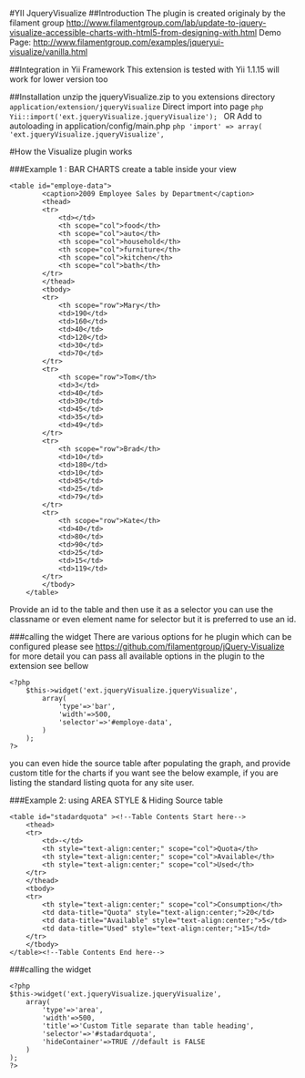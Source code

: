 #YII JqueryVisualize
##Introduction 
    The plugin is created originaly by the filament group 
    http://www.filamentgroup.com/lab/update-to-jquery-visualize-accessible-charts-with-html5-from-designing-with.html
    Demo Page: http://www.filamentgroup.com/examples/jqueryui-visualize/vanilla.html

##Integration in Yii Framework 
    This extension is tested with Yii 1.1.15 will work for lower version too 

##Installation 
    unzip the jqueryVisualize.zip to you extensions directory
    ```
    application/extension/jqueryVisualize
    ```
    Direct import into page 
    ```php
        Yii::import('ext.jqueryVisualize.jqueryVisualize');
    ```
    OR Add to autoloading in application/config/main.php
    ```php
    'import' => array(
        'ext.jqueryVisualize.jqueryVisualize',
    ```

#How the Visualize plugin works

###Example 1 : BAR CHARTS
create a table inside your view 
```
<table id="employe-data">
        <caption>2009 Employee Sales by Department</caption>
        <thead>
        <tr>
            <td></td>
            <th scope="col">food</th>
            <th scope="col">auto</th>
            <th scope="col">household</th>
            <th scope="col">furniture</th>
            <th scope="col">kitchen</th>
            <th scope="col">bath</th>
        </tr>
        </thead>
        <tbody>
        <tr>
            <th scope="row">Mary</th>
            <td>190</td>
            <td>160</td>
            <td>40</td>
            <td>120</td>
            <td>30</td>
            <td>70</td>
        </tr>
        <tr>
            <th scope="row">Tom</th>
            <td>3</td>
            <td>40</td>
            <td>30</td>
            <td>45</td>
            <td>35</td>
            <td>49</td>
        </tr>
        <tr>
            <th scope="row">Brad</th>
            <td>10</td>
            <td>180</td>
            <td>10</td>
            <td>85</td>
            <td>25</td>
            <td>79</td>
        </tr>
        <tr>
            <th scope="row">Kate</th>
            <td>40</td>
            <td>80</td>
            <td>90</td>
            <td>25</td>
            <td>15</td>
            <td>119</td>
        </tr>
        </tbody>
    </table>
```
Provide an id to the table and then use it as a selector you can use the classname or even element name for selector but it is preferred to use an id.

###calling the widget
There are various options for he plugin which can be configured please see https://github.com/filamentgroup/jQuery-Visualize for more detail 
you can pass all available options in the plugin to the extension see bellow
```
<?php
    $this->widget('ext.jqueryVisualize.jqueryVisualize',
        array(
            'type'=>'bar',
            'width'=>500,
            'selector'=>'#employe-data',
        )
    );
?>
```
you can even hide the source table after populating the graph, and provide custom title for the charts if you want see the below example, if you are listing the standard listing quota for any site user.

###Example 2: using AREA STYLE & Hiding Source table 
```
<table id="stadardquota" ><!--Table Contents Start here-->
    <thead>
    <tr>
        <td>-</td>
        <th style="text-align:center;" scope="col">Quota</th>
        <th style="text-align:center;" scope="col">Available</th>
        <th style="text-align:center;" scope="col">Used</th>
    </tr>
    </thead>
    <tbody>
    <tr>
        <th style="text-align:center;" scope="col">Consumption</th>
        <td data-title="Quota" style="text-align:center;">20</td>
        <td data-title="Available" style="text-align:center;">5</td>
        <td data-title="Used" style="text-align:center;">15</td>
    </tr>
    </tbody>
</table><!--Table Contents End here-->
```
###calling the widget
```
<?php
$this->widget('ext.jqueryVisualize.jqueryVisualize',
    array(
        'type'=>'area',
        'width'=>500,
        'title'=>'Custom Title separate than table heading',
        'selector'=>'#stadardquota',
        'hideContainer'=>TRUE //default is FALSE
    )
);
?>
```
